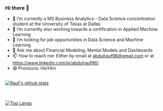 ### Hi there 👋

<!--
**AbdulRauf96/AbdulRauf96** is a ✨ _special_ ✨ repository because its `README.md` (this file) appears on your GitHub profile.

Here are some ideas to get you started:

- 🔭 I’m currently working on ...
- 🌱 I’m currently a MS Business Analytics
- 👯 I’m looking to collaborate on ...
- 🤔 I’m looking for help with ...
- 💬 Ask me about ...
- 📫 How to reach me: ...
- 😄 Pronouns: ...
- ⚡ Fun fact: ...
-->

- 🌱 I’m currently a MS Business Analytics - Data Science concentration student at the University of Texas at Dallas 
- 🌱 I’m currently also working towards a certification in Applied Machine Learning
- 🤔 I’m looking for job oppurtunities in Data Science and Machine Learning
- 💬 Ask me about Financial Modeling, Mental Models and Dashboards
- 📫 How to reach me: Either by email at abdulrauf96@gmail.com or at https://www.linkedin.com/in/abdulrauf96/
- 😄 Pronouns: He/Him </br> </br>


[![Rauf's github stats](https://github-readme-stats.vercel.app/api?username=AbdulRauf96&count_private=true&show_icons=true&theme=radical&hide_rank=false)](https://github.com/anuraghazra/github-readme-stats)

</br> </br>
[![Top Langs](https://github-readme-stats.vercel.app/api/top-langs/?username=AbdulRauf96)](https://github.com/anuraghazra/github-readme-stats)
